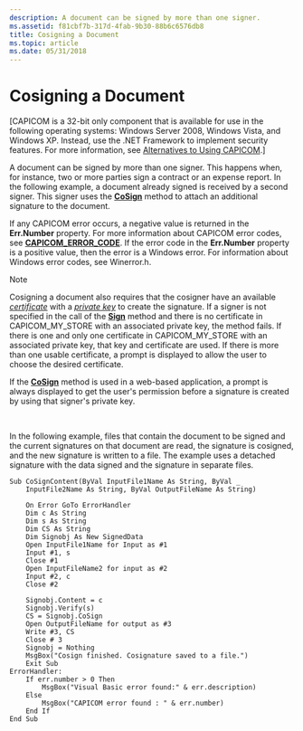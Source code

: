 ```yaml
---
description: A document can be signed by more than one signer.
ms.assetid: f81cbf7b-317d-4fab-9b30-88b6c6576db8
title: Cosigning a Document
ms.topic: article
ms.date: 05/31/2018
---
```


# Cosigning a Document

\[CAPICOM is a 32-bit only component that is available for use in the following operating systems: Windows Server 2008, Windows Vista, and Windows XP. Instead, use the .NET Framework to implement security features. For more information, see [Alternatives to Using CAPICOM](alternatives-to-using-capicom.md).\]

A document can be signed by more than one signer. This happens when, for instance, two or more parties sign a contract or an expense report. In the following example, a document already signed is received by a second signer. This signer uses the [**CoSign**](signeddata-cosign.md) method to attach an additional signature to the document.

If any CAPICOM error occurs, a negative value is returned in the **Err.Number** property. For more information about CAPICOM error codes, see [**CAPICOM\_ERROR\_CODE**](capicom-error-code.md). If the error code in the **Err.Number** property is a positive value, then the error is a Windows error. For information about Windows error codes, see Winerror.h.

> [!Note]
> Cosigning a document also requires that the cosigner have an available [*certificate*](../secgloss/c-gly.md) with a [*private key*](../secgloss/p-gly.md) to create the signature. If a signer is not specified in the call of the [**Sign**](signeddata-sign.md) method and there is no certificate in CAPICOM\_MY\_STORE with an associated private key, the method fails. If there is one and only one certificate in CAPICOM\_MY\_STORE with an associated private key, that key and certificate are used. If there is more than one usable certificate, a prompt is displayed to allow the user to choose the desired certificate.
>
> If the [**CoSign**](signeddata-cosign.md) method is used in a web-based application, a prompt is always displayed to get the user's permission before a signature is created by using that signer's private key.

 

In the following example, files that contain the document to be signed and the current signatures on that document are read, the signature is cosigned, and the new signature is written to a file. The example uses a detached signature with the data signed and the signature in separate files.


```VB
Sub CoSignContent(ByVal InputFile1Name As String, ByVal _
    InputFile2Name As String, ByVal OutputFileName As String)

    On Error GoTo ErrorHandler
    Dim c As String
    Dim s As String
    Dim CS As String
    Dim Signobj As New SignedData
    Open InputFile1Name for Input as #1
    Input #1, s
    Close #1
    Open InputFileName2 for input as #2
    Input #2, c 
    Close #2

    Signobj.Content = c
    Signobj.Verify(s)
    CS = Signobj.CoSign
    Open OutputFileName for output as #3
    Write #3, CS
    Close # 3
    Signobj = Nothing
    MsgBox("Cosign finished. Cosignature saved to a file.")
    Exit Sub
ErrorHandler:
    If err.number > 0 Then
        MsgBox("Visual Basic error found:" & err.description)
    Else
        MsgBox("CAPICOM error found : " & err.number)
    End If
End Sub
```



 

 
